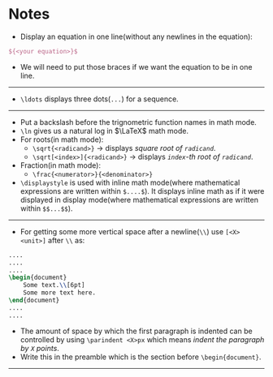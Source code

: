 # Notes

* Display an equation in one line(without any newlines in the equation):
```tex
${<your equation>}$
```
* We will need to put those braces if we want the equation to be in one line.

---

* `\ldots` displays three dots(`...`) for a sequence.

---

* Put a backslash before the trignometric function names in math mode.
* `\ln` gives us a natural log in $\LaTeX$ math mode.
* For roots(in math mode):
	* `\sqrt{<radicand>}` &rarr; displays <em>square root of <code>radicand</code></em>.
	* `\sqrt[<index>]{<radicand>}` &rarr; displays <em><code>index</code>-th root of <code>radicand</code></em>.
* Fraction(in math mode):
	* `\frac{<numerator>}{<denominator>}`
* `\displaystyle` is used with inline math mode(where mathematical expressions are written within `$....$`). It displays inline math as if it were displayed in display mode(where mathematical expressions are written within `$$...$$`).

---

* For getting some more vertical space after a newline(`\\`) use `[<X><unit>]` after `\\` as:

```tex
....
....
....
\begin{document}
	Some text.\\[6pt]
	Some more text here.
\end{document}
....
....
```
* The amount of space by which the first paragraph is indented can be controlled by using `\parindent <X>px` which means <em>indent the paragraph by <code>X</code> points</em>.
* Write this in the preamble which is the section before `\begin{document}`.

---
